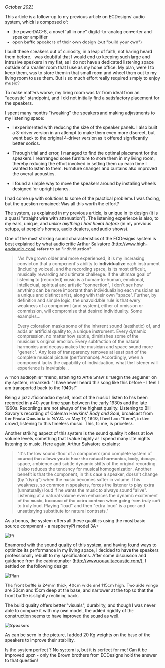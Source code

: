 *October 2023*

This article is a follow-up to my previous article on ECDesigns' audio system, which is composed of:

- the powerDAC-S, a novel "all in one" digital-to-analog converter and speaker amplifier
- open baffle speakers of their own design (but "build your own")

I built these speakers out of curiosity, in a leap of faith, not having heard them before. I was doubtful that I would end up keeping such large and intrusive speakers in my flat, as I do not have a dedicated listening space outside of a smaller room that I use as my home office. My plan, were I to keep them, was to store them in that small room and wheel them out to my living room to use them. But is so much effort really required simply to enjoy music? 

To make matters worse, my living room was far from ideal from an "acoustic" standpoint, and I did not initially find a satisfactory placement for the speakers.

I spent many months "tweaking" the speakers and making adjustments to my listening space:

- I experimented with reducing the size of the speaker panels. I also built a 3-driver version in an attempt to make them even more discreet, but went back to the original 4-driver version as it offered significantly better sonics.

- Through trial and error, I managed to find the optimal placement for the speakers. I rearranged some furniture to store them in my living room, thereby reducing the effort involved in setting them up each time I wanted to listen to them. Furniture changes and curtains also improved the overall acoustics.

- I found a simple way to move the speakers around by installing wheels designed for upright pianos.

I had come up with solutions to some of the practical problems I was facing, but the question remained: Was all this worth the effort? 

The system, as explained in my previous article, is unique in its design (it is a quasi  "straight wire with attenuation"). The listening experience is also, to my ears, unique, and *unlike anything I had heard before* (in my previous setups, at people's homes, audio dealers, and audio shows).

One of the most striking sound characteristics of the ECDesigns system is best explained by what audio critic Arthur Salvatore (http://www.high-endaudio.com) refers to as "individuation":

>"As I've grown older and more experienced, it is my increasing conviction that a component's ability to **Individualize** each instrument (including voices), and the recording space, is its most difficult, musically rewarding and ultimate challenge. If the ultimate goal of listening to (recorded) music is a human-to-human, emotional, intellectual, spiritual and artistic "connection", I don't see how anything can be more important than individualizing each musician as a unique and distinct artist, along with their own "space". Further, by definition and simple logic, the unavoidable rule is that every weakness of a component (and system), either of omission or commission, will compromise that desired individuality. Some examples...
>
>Every coloration masks some of the inherent sound (aesthetic) of, and adds an artificial quality to, a unique instrument. Every dynamic compression, no matter how subtle, diminishes some of the musician's original emotion. Every subtraction of the natural harmonics and decays makes the musician and space sound more "generic". Any loss of transparency removes at least part of the complete musical picture (performance). Accordingly, when a component lacks the capability of individuation, what the listener will experience is inevitable...

A "non audiophile" friend, listening to Artie Shaw's "Begin the Beguine" on my system, remarked: "I have never heard this song like this before - I feel I am transported back to the 1940s!"

Being a jazz aficionadao myself, most of the music I listen to has been recorded in a 40-year time span between the early 1930s and the late 1960s. Recordings are not always of the highest quality. Listening to Bill Savory's recording of Coleman Hawkins' *Body and Soul*, broadcast from the Fiesta Dancieria in N.Y.C. on May 17, 1940, I feel I am "there", in the crowd, listening to this timeless music. This, to me, is priceless.

Another striking aspect of this system is the sound quality it offers at low volume levels, something that I value highly as I spend many late nights listening to music. Here again, Arthur Salvatore explains:

>"It's the low sound-floor of a component (and complete system of course) that allows you to hear the natural harmonics, body, decays, space, ambience and subtle dynamic shifts of the original recording. It also reduces the tendency for musical homogenization. Another benefit is that the component, in this case a speaker, doesn't change (by "dying") when the music becomes softer in volume. This weakness, so common in speakers, forces the listener to play extra (unnaturally) loud if he wants the music to always sound "alive". Listening at a natural volume even enhances the dynamic excitement of the music, because of the extra contrast when going from truly soft to truly loud. Playing "loud" and then "extra loud" is a poor and unsatisfying substitute for natural contrasts."

As a bonus, the system offers all these qualities using the most basic source component - a raspberryPi model 3A+. 


![Pi](https://user-images.githubusercontent.com/33669641/221508172-536d2b64-7eee-4cfb-bd50-fd0534e8505c.jpg)


Enamored with the sound quality of this system, and having found ways to optimize its performance in my living space, I decided to have the speakers professionally rebuilt to my specifications. After some discussion and guidance from the cabinetmaker (http://www.rouaultacoustic.com/), I settled on the following design:

![Plan](https://user-images.githubusercontent.com/33669641/221508346-a1bd7558-e926-4151-9ba9-1d192f0c49c7.jpg)


The front baffle is 24mm thick, 40cm wide and 115cm high. Two side wings are 30cm and 15cm deep at the base, and narrower at the top so that the front baffle is slightly reclining back.

The build quality offers better "visuals", durability, and though I was never able to compare it with my own model, the added rigidity of the construction seems to have improved the sound as well.

![Speakers](https://user-images.githubusercontent.com/33669641/221506569-9956652e-c551-432b-92da-4859b05b43fa.jpg)

As can be seen in the picture, I added 20 Kg weights on the base of the speakers to improve their stability.

Is the system perfect ? No system is, but it is perfect for me! Can it be improved upon - only the Brown brothers from ECDesigns hold the answer to that question!
